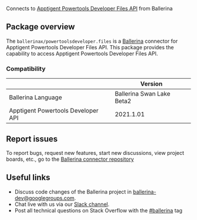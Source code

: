 Connects to [Apptigent Powertools Developer Files API](https://portal.apptigent.com/node/612) from Ballerina

## Package overview
The `ballerinax/powertoolsdeveloper.files` is a [Ballerina](https://ballerina.io/) connector for Apptigent Powertools Developer Files API.
This package provides the capability to access Apptigent Powertools Developer Files API.

### Compatibility
|                                     | Version                         |
|-------------------------------------|---------------------------------|
| Ballerina Language                  | Ballerina Swan Lake Beta2       | 
| Apptigent Powertools Developer API  | 2021.1.01                       |

## Report issues
To report bugs, request new features, start new discussions, view project boards, etc., go to the [Ballerina connector repository](https://github.com/ballerina-platform/ballerinax-openapi-connectors)

## Useful links
- Discuss code changes of the Ballerina project in [ballerina-dev@googlegroups.com](mailto:ballerina-dev@googlegroups.com).
- Chat live with us via our [Slack channel](https://ballerina.io/community/slack/).
- Post all technical questions on Stack Overflow with the [#ballerina](https://stackoverflow.com/questions/tagged/ballerina) tag
